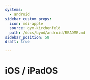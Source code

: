 ```yaml
---
systems:
  - android
sidebar_custom_props:
  icon: mdi-apple
  source: gym-kirchenfeld
  path: /docs/byod/android/README.md
sidebar_position: 58
draft: true

---
```


# iOS / iPadOS
